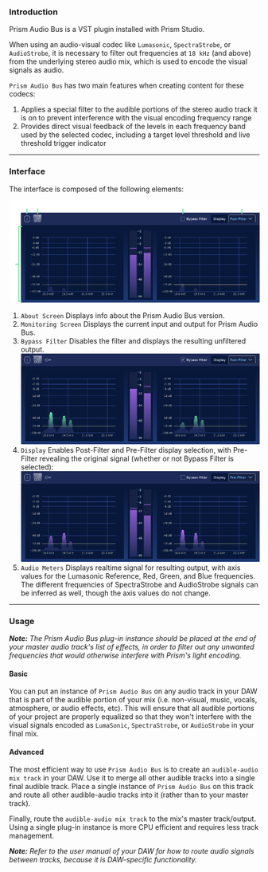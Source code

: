 
### Introduction

Prism Audio Bus is a VST plugin installed with Prism Studio. 

When using an audio-visual codec like `Lumasonic`, `SpectraStrobe`, or `AudioStrobe`, it is necessary to filter out frequencies at `18 kHz` (and above)
from the underlying stereo audio mix, which is used to encode the visual signals
as audio.

`Prism Audio Bus` has two main features when creating content for these codecs:
1. Applies a special filter to the audible portions of the stereo audio
track it is on to prevent interference with the visual encoding frequency range
2. Provides direct visual feedback of the levels in each frequency band
used by the selected codec, including a target level threshold and live threshold trigger indicator

---

### Interface

The interface is composed of the following elements:

![PrismAudioBusInterface image-center image-full image-margin-v-24](img/prism-audio-bus-overview.png) 

1. `About Screen` Displays info about the Prism Audio Bus version.
2. `Monitoring Screen` Displays the current input and output for Prism Audio Bus.
3. `Bypass Filter` Disables the filter and displays the resulting unfiltered output.
   ![PrismMonitorPreviewWindow image-center image-full image-margin-v-24](img/prism-audio-bus-post-filter-bypass.png) 
4. `Display` Enables Post-Filter and Pre-Filter display selection, with Pre-Filter revealing the original signal (whether or not Bypass Filter is selected):
   ![PrismMonitorAudioStrobe image-center image-full image-margin-v-24](img/prism-audio-bus-pre-filter.png) 
5. `Audio Meters` Displays realtime signal for resulting output, with axis values for the Lumasonic Reference, Red, Green, and Blue frequencies. The different frequencies of SpectraStrobe and AudioStrobe signals can be inferred as well, though the axis values do not change.

---

### Usage
_**Note:** The Prism Audio Bus plug-in instance should be placed at the end of your master audio track's list of effects, 
in order to filter out any unwanted frequencies that would otherwise interfere with Prism's light encoding._

#### Basic
You can put an instance of `Prism Audio Bus` on any audio track in your
DAW that is part of the audible portion of your mix (i.e. non-visual, music, vocals, atmosphere, or audio effects, etc).
This will ensure that all  audible portions of your project are properly equalized so that they won't interfere
with the visual signals encoded as `LumaSonic`, `SpectraStrobe`, or `AudioStrobe` in your final mix.

#### Advanced
The most efficient way to use `Prism Audio Bus` is to create an `audible-audio mix track`
in your DAW. Use it to merge all other audible tracks into a single final audible 
track. Place a single instance of `Prism Audio Bus` on this track and route all other
audible-audio tracks into it (rather than to your master track). 

Finally, route
the `audible-audio mix track` to the mix's master track/output. Using a single
plug-in instance is more CPU efficient and requires less track management.

_**Note:** Refer to the user manual of your DAW for how to route audio signals between tracks, because it is DAW-specific functionality._